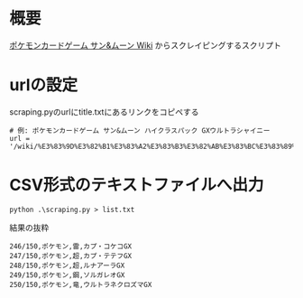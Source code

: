 # 概要

[ポケモンカードゲーム サン&ムーン Wiki](https://wiki.xn--rckteqa2e.com/wiki/%E3%83%9D%E3%82%B1%E3%83%A2%E3%83%B3%E3%82%AB%E3%83%BC%E3%83%89%E3%82%B2%E3%83%BC%E3%83%A0_%E3%82%B5%E3%83%B3%26%E3%83%A0%E3%83%BC%E3%83%B3) からスクレイピングするスクリプト

# urlの設定

scraping.pyのurlにtitle.txtにあるリンクをコピペする

```
# 例: ポケモンカードゲーム サン&ムーン ハイクラスパック GXウルトラシャイニー
url = '/wiki/%E3%83%9D%E3%82%B1%E3%83%A2%E3%83%B3%E3%82%AB%E3%83%BC%E3%83%89%E3%82%B2%E3%83%BC%E3%83%A0_%E3%82%B5%E3%83%B3%26%E3%83%A0%E3%83%BC%E3%83%B3_%E3%83%8F%E3%82%A4%E3%82%AF%E3%83%A9%E3%82%B9%E3%83%91%E3%83%83%E3%82%AF_GX%E3%82%A6%E3%83%AB%E3%83%88%E3%83%A9%E3%82%B7%E3%83%A3%E3%82%A4%E3%83%8B%E3%83%BC'
```

# CSV形式のテキストファイルへ出力

```
python .\scraping.py > list.txt
```

結果の抜粋

```
246/150,ポケモン,雷,カプ・コケコGX
247/150,ポケモン,超,カプ・テテフGX
248/150,ポケモン,超,ルナアーラGX
249/150,ポケモン,鋼,ソルガレオGX
250/150,ポケモン,竜,ウルトラネクロズマGX
```